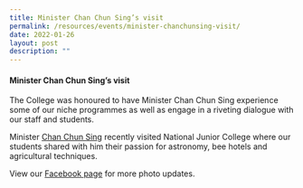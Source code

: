 ```yaml
---
title: Minister Chan Chun Sing’s visit
permalink: /resources/events/minister-chanchunsing-visit/
date: 2022-01-26
layout: post
description: ""
---
```

#### Minister Chan Chun Sing’s visit

The College was honoured to have Minister Chan Chun Sing experience some of our niche programmes as well as engage in a riveting dialogue with our staff and students.

Minister [Chan Chun Sing](https://www.facebook.com/ChanChunSing.SG/posts/497724771712276) recently visited National Junior College where our students shared with him their passion for astronomy, bee hotels and agricultural techniques.

View our [Facebook page](https://www.facebook.com/nationaljc/posts/1648706752133516) for more photo updates.